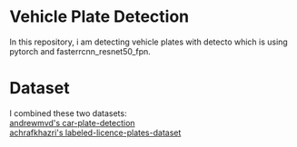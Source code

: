 # Vehicle Plate Detection
In this repository, i am detecting vehicle plates with detecto which is using pytorch and fasterrcnn_resnet50_fpn.

# Dataset

I combined these two datasets:<br>
<a href="https://www.kaggle.com/andrewmvd/car-plate-detection" target="_blank" rel="noopener noreferrer">andrewmvd's car-plate-detection</a><br>
<a href="https://www.kaggle.com/achrafkhazri/labeled-licence-plates-dataset" target="_blank" rel="noopener noreferrer">achrafkhazri's labeled-licence-plates-dataset</a><br>

